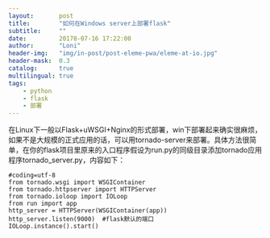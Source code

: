 ```yaml
---
layout:       post
title:        "如何在Windows server上部署flask"
subtitle:     ""
date:         20178-07-16 17:22:00
author:       "Loni"
header-img:   "img/in-post/post-eleme-pwa/eleme-at-io.jpg"
header-mask:  0.3
catalog:      true
multilingual: true
tags:
    - python
    - flask
    - 部署
---
```


在Linux下一般以Flask+uWSGI+Nginx的形式部署，win下部署起来确实很麻烦，如果不是大规模的正式应用的话，可以用tornado-server来部署。具体方法很简单，在你的flask项目里原来的入口程序假设为run.py的同级目录添加tornado应用程序tornado_server.py，内容如下：

```
#coding=utf-8
from tornado.wsgi import WSGIContainer
from tornado.httpserver import HTTPServer
from tornado.ioloop import IOLoop
from run import app
http_server = HTTPServer(WSGIContainer(app))
http_server.listen(9000)  #flask默认的端口
IOLoop.instance().start()

